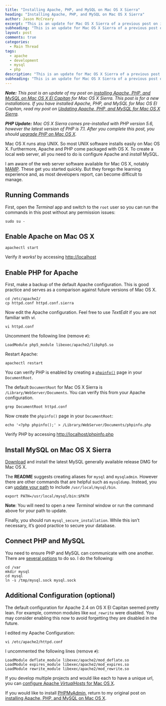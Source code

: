 ```yaml
---
title: "Installing Apache, PHP, and MySQL on Mac OS X Sierra"
heading: "Installing Apache, PHP, and MySQL on Mac OS X Sierra"
author: Jason McCreary
excerpt: "This is an update for Mac OS X Sierra of a previous post on installing Apache, PHP, and MySQL for Mac OS X."
subheading: "This is an update for Mac OS X Sierra of a previous post on installing Apache, PHP, and MySQL for Mac OS X."
layout: post
comments: true
categories:
  - Main Thread
tags:
  - apache
  - development
  - mysql
  - php
description: "This is an update for Mac OS X Sierra of a previous post on installing Apache, PHP, and MySQL for Mac OS X."
subheading: "This is an update for Mac OS X Sierra of a previous post on installing Apache, PHP, and MySQL for Mac OS X."
---
```

***Note:** This post is an update of my post on [installing Apache, PHP, and MySQL on Mac OS X El Capitan](/2015/10/install-apache-php-mysql-mac-os-x-el-capitan/) for Mac OS X Sierra. This post is for a new installations. If you have installed Apache, PHP, and MySQL for Mac OS El Capitan, read my post on [Updating Apache, PHP, and MySQL for Mac OS X Sierra](/2016/09/update-apache-php-mysql-mac-os-x-sierra/).*

***PHP Update:** Mac OS X Sierra comes pre-installed with PHP version 5.6, however the latest version of PHP is 7.1. After you complete this post, you should [upgrade PHP on Mac OS X](/2016/09/upgrade-php-mac-os-x/).*

Mac OS X runs atop UNIX. So most UNIX software installs easily on Mac OS X. Furthermore, Apache and PHP come packaged with OS X. To create a local web server, all you need to do is configure Apache and *install* MySQL.

I am aware of the web server software available for Mac OS X, notably [MAMP][1]. These get you started quickly. But they forego the learning experience and, as most developers report, can become difficult to manage.

## Running Commands

First, open the *Terminal* app and switch to the `root` user so you can run the commands in this post without any permission issues:

    sudo su -

## Enable Apache on Mac OS X

    apachectl start

Verify *It works!* by accessing <http://localhost>

## Enable PHP for Apache
First, make a backup of the default Apache configuration. This is good practice and serves as a comparison against future versions of Mac OS X.

    cd /etc/apache2/
    cp httpd.conf httpd.conf.sierra

Now edit the Apache configuration. Feel free to use *TextEdit* if you are not familiar with *vi*.

    vi httpd.conf

Uncomment the following line (remove `#`):

    LoadModule php5_module libexec/apache2/libphp5.so

Restart Apache:

    apachectl restart

You can verify PHP is enabled by creating a [`phpinfo()`](http://php.net/manual/en/function.phpinfo.php) page in your `DocumentRoot`.

The default `DocumentRoot` for Mac OS X Sierra is `/Library/WebServer/Documents`. You can verify this from your Apache configuration.

    grep DocumentRoot httpd.conf

Now create the `phpinfo()` page in your `DocumentRoot`:

    echo '<?php phpinfo();' > /Library/WebServer/Documents/phpinfo.php

Verify PHP by accessing <http://localhost/phpinfo.php>

## Install MySQL on Mac OS X Sierra

[Download][2] and install the latest MySQL generally available release DMG for Mac OS X.

The **README** suggests creating aliases for `mysql` and `mysqladmin`. However there are other commands that are helpful such as `mysqldump`. Instead, you can [update your path](http://superuser.com/questions/69130/where-does-path-get-set-in-os-x-10-6-snow-leopard) to include `/usr/local/mysql/bin`.

    export PATH=/usr/local/mysql/bin:$PATH

**Note**: You will need to open a new *Terminal* window or run the command above for your path to update.

Finally, you should run `mysql_secure_installation`. While this isn&rsquo;t necessary, it&rsquo;s good practice to secure your database.

## Connect PHP and MySQL
You need to ensure PHP and MySQL can communicate with one another. There are [several options][3] to do so. I do the following:

    cd /var
    mkdir mysql
    cd mysql
    ln -s /tmp/mysql.sock mysql.sock

## Additional Configuration (optional)
The default configuration for Apache 2.4 on OS X El Capitan seemed pretty lean. For example, common modules like `mod_rewrite` were disabled. You may consider enabling this now to avoid forgetting they are disabled in the future.

I edited my Apache Configuration:

    vi /etc/apache2/httpd.conf

I uncommented the following lines (remove `#`):

    LoadModule deflate_module libexec/apache2/mod_deflate.so
    LoadModule expires_module libexec/apache2/mod_expires.so
    LoadModule rewrite_module libexec/apache2/mod_rewrite.so

If you develop multiple projects and would like each to have a unique url, you can [configure Apache *VirtualHosts* for Mac OS X](/2014/11/configure-apache-virtualhost-mac-os-x/).

If you would like to install [PHPMyAdmin][4], return to my original post on [installing Apache, PHP, and MySQL on Mac OS X](/2012/10/install-apache-php-mysql-mac-os-x/).

 [1]: http://www.mamp.info/en/index.html "MAMP"
 [2]: http://dev.mysql.com/downloads/mysql/
 [3]: http://stackoverflow.com/questions/4219970/warning-mysql-connect-2002-no-such-file-or-directory-trying-to-connect-vi
 [4]: http://www.phpmyadmin.net/ "PHPMyAdmin"
